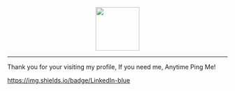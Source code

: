 <div id="header" align="center">
  <img src="https://media.giphy.com/media/M9gbBd9nbDrOTu1Mqx/giphy.gif" width="100"/>
</div>


<hr>

Thank you for your visiting my profile,
If you need me, Anytime Ping Me!

https://img.shields.io/badge/LinkedIn-blue
